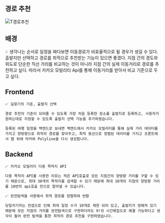 ## 경로 추천

![T경로추천](https://github.com/ValueWith/.github/assets/110911811/81bba19c-acbb-4acc-8dce-72f677b6ac79)

## 배경

💡 생각나는 순서로 일정을 짜다보면 이동경로가 비효율적으로 될 경우가 생길 수 있다.
출발지만 선택하고 경로를 최적으로 추천받는 기능이 있으면 좋겠다.
지점 간의 경도와 위도로 단순한 직선 거리를 비교하는 것이 아니라 지점 간의 실제 이동거리로 경로를 추천하고 싶다. 따라서 카카오 모빌리티 Api를 통해 이동거리를 받아서 비교 기준으로 두고 싶다.

## Frontend

```
✅ 길찾기의 기준, 출발지 선택

경로 추천의 기준이 되어줄 수 있도록 가장 처음 등록한 장소를 출발지로 등록하고, 사용자가 원하는대로 지정할 수 있도록 출발지 선택 기능을 추가하였습니다.

등록된 여행 일정을 백엔드로 보내면 백엔드에서 카카오 모빌리티를 통해 실제 거리 데이터를 가지고 양방향으로 최적의 경로를 찾아주고, 최적 동선으로 정렬된 데이터를 가지고 프론트에서 맵 위에 마커와 Polyline을 다시 생성합니다.
```

## Backend

```
✅ 카카오 모빌리티 다중 목적지 API

다중 목적지 API를 사용한 이유는 적은 API호출로 모든 지점간의 양방향 거리를 구할 수 있기 때문으로, 최대 30개의 목적지를 검색할 수 있기 때문에 최대 10개의 지점의 양방향 거리를 10번의 api호출 만으로 알아낼 수 있습니다.
```

```
✅ 완전탐색을 사용해서 최적 경로를 정렬하여 반환

당일치기라는 컨셉으로 인해 최대 일정 수가 10개로 제한 되어 있고, 출발지가 정해져 있기 때문에 모든 지점의 거리를 완전탐색으로 구현하더라도 9!의 시간복잡도로 해결 가능하다고 생각이 들어 완전 탐색을 통한 최적의 경로 추천을 구현하였습니다.
```
